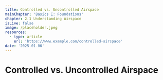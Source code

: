 ```yaml
---
title: Controlled vs. Uncontrolled Airspace
mainChapter: 'Basics I: Foundations'
chapter: 2.1 Understanding Airspace
isLive: false
image: /placeholder.jpeg
resources:
  - type: article
    url: 'https://www.example.com/controlled-airspace'
date: '2025-01-06'
---
```


# Controlled vs. Uncontrolled Airspace

